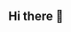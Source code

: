 ## Hi there 👋

<!--
**Marvilicious01/Marvilicious01** is a ✨ _special_ ✨ repository because its `README.md` (this file) appears on your GitHub profile.

Here are some ideas to get you started:
- 🫠 I lost my first account, I'm starting all over.
- 🔭 I’m going to be uploading my data analysis projects and other projects
- 🌱 I’m currently learning Data Science
- 😊 I'm an AWS operations engineer
- 👯 I’m looking to collaborate on Data analysis projects
- 📫 How to reach me: email: glendaken5@gmail.com
- 😄 Pronouns: she/her
- ⚡ Fun fact: I used to be a military nurse 👩‍⚕️
-->
